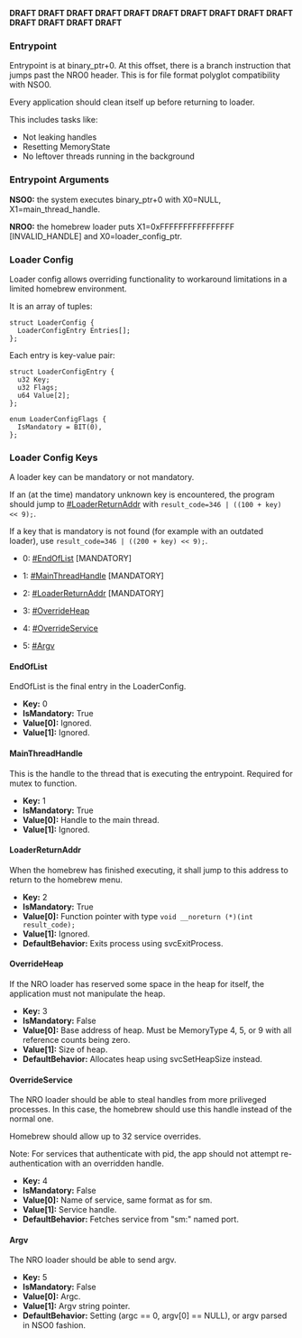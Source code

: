 **DRAFT DRAFT DRAFT DRAFT DRAFT DRAFT DRAFT DRAFT DRAFT DRAFT DRAFT
DRAFT DRAFT DRAFT**

### Entrypoint

Entrypoint is at binary\_ptr+0. At this offset, there is a branch
instruction that jumps past the NRO0 header. This is for file format
polyglot compatibility with NSO0.

Every application should clean itself up before returning to loader.

This includes tasks like:

  - Not leaking handles
  - Resetting MemoryState
  - No leftover threads running in the background

### Entrypoint Arguments

**NSO0:** the system executes binary\_ptr+0 with X0=NULL,
X1=main\_thread\_handle.

**NRO0:** the homebrew loader puts X1=0xFFFFFFFFFFFFFFFF
\[INVALID\_HANDLE\] and X0=loader\_config\_ptr.

### Loader Config

Loader config allows overriding functionality to workaround limitations
in a limited homebrew environment.

It is an array of tuples:

`struct LoaderConfig {`  
`  LoaderConfigEntry Entries[];`  
`};`

Each entry is key-value pair:

`struct LoaderConfigEntry {`  
`  u32 Key;`  
`  u32 Flags;`  
`  u64 Value[2];`  
`};`

`enum LoaderConfigFlags {`  
`  IsMandatory = BIT(0),`  
`};`

### Loader Config Keys

A loader key can be mandatory or not mandatory.

If an (at the time) mandatory unknown key is encountered, the program
should jump to [\#LoaderReturnAddr](#LoaderReturnAddr "wikilink") with
`result_code=346 | ((100 + key) << 9);`.

If a key that is mandatory is not found (for example with an outdated
loader), use `result_code=346 | ((200 + key) << 9);`.

  - 0: [\#EndOfList](#EndOfList "wikilink") \[MANDATORY\]

<!-- end list -->

  - 1: [\#MainThreadHandle](#MainThreadHandle "wikilink") \[MANDATORY\]

<!-- end list -->

  - 2: [\#LoaderReturnAddr](#LoaderReturnAddr "wikilink") \[MANDATORY\]

<!-- end list -->

  - 3: [\#OverrideHeap](#OverrideHeap "wikilink")

<!-- end list -->

  - 4: [\#OverrideService](#OverrideService "wikilink")

<!-- end list -->

  - 5: [\#Argv](#Argv "wikilink")

#### EndOfList

EndOfList is the final entry in the LoaderConfig.

  - **Key:** 0
  - **IsMandatory:** True
  - **Value\[0\]:** Ignored.
  - **Value\[1\]:** Ignored.

#### MainThreadHandle

This is the handle to the thread that is executing the entrypoint.
Required for mutex to function.

  - **Key:** 1
  - **IsMandatory:** True
  - **Value\[0\]:** Handle to the main thread.
  - **Value\[1\]:** Ignored.

#### LoaderReturnAddr

When the homebrew has finished executing, it shall jump to this address
to return to the homebrew menu.

  - **Key:** 2
  - **IsMandatory:** True
  - **Value\[0\]:** Function pointer with type `void __noreturn (*)(int
    result_code);`
  - **Value\[1\]:** Ignored.
  - **DefaultBehavior:** Exits process using svcExitProcess.

#### OverrideHeap

If the NRO loader has reserved some space in the heap for itself, the
application must not manipulate the heap.

  - **Key:** 3
  - **IsMandatory:** False
  - **Value\[0\]:** Base address of heap. Must be MemoryType 4, 5, or 9
    with all reference counts being zero.
  - **Value\[1\]:** Size of heap.
  - **DefaultBehavior:** Allocates heap using svcSetHeapSize instead.

#### OverrideService

The NRO loader should be able to steal handles from more priliveged
processes. In this case, the homebrew should use this handle instead of
the normal one.

Homebrew should allow up to 32 service overrides.

Note: For services that authenticate with pid, the app should not
attempt re-authentication with an overridden handle.

  - **Key:** 4
  - **IsMandatory:** False
  - **Value\[0\]:** Name of service, same format as for sm.
  - **Value\[1\]:** Service handle.
  - **DefaultBehavior:** Fetches service from "sm:" named port.

#### Argv

The NRO loader should be able to send argv.

  - **Key:** 5
  - **IsMandatory:** False
  - **Value\[0\]:** Argc.
  - **Value\[1\]:** Argv string pointer.
  - **DefaultBehavior:** Setting (argc == 0, argv\[0\] == NULL), or argv
    parsed in NSO0 fashion.
